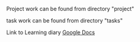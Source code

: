 Project work can be found from directory "project"

task work can be found from directory "tasks"

Link to Learning diary [Google Docs](https://docs.google.com/document/d/1tp5sOP9_iTa1MNJsL9ENOaYFdd4gJl6qI_O3491mtJg/edit?usp=sharing)
